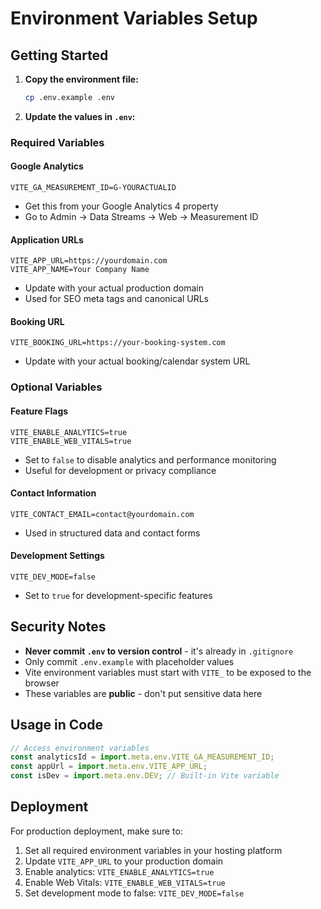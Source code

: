 # Environment Variables Setup

## Getting Started

1. **Copy the environment file:**

   ```bash
   cp .env.example .env
   ```

2. **Update the values in `.env`:**

### Required Variables

#### Google Analytics

```env
VITE_GA_MEASUREMENT_ID=G-YOURACTUALID
```

- Get this from your Google Analytics 4 property
- Go to Admin → Data Streams → Web → Measurement ID

#### Application URLs

```env
VITE_APP_URL=https://yourdomain.com
VITE_APP_NAME=Your Company Name
```

- Update with your actual production domain
- Used for SEO meta tags and canonical URLs

#### Booking URL

```env
VITE_BOOKING_URL=https://your-booking-system.com
```

- Update with your actual booking/calendar system URL

### Optional Variables

#### Feature Flags

```env
VITE_ENABLE_ANALYTICS=true
VITE_ENABLE_WEB_VITALS=true
```

- Set to `false` to disable analytics and performance monitoring
- Useful for development or privacy compliance

#### Contact Information

```env
VITE_CONTACT_EMAIL=contact@yourdomain.com
```

- Used in structured data and contact forms

#### Development Settings

```env
VITE_DEV_MODE=false
```

- Set to `true` for development-specific features

## Security Notes

- **Never commit `.env` to version control** - it's already in `.gitignore`
- Only commit `.env.example` with placeholder values
- Vite environment variables must start with `VITE_` to be exposed to the browser
- These variables are **public** - don't put sensitive data here

## Usage in Code

```javascript
// Access environment variables
const analyticsId = import.meta.env.VITE_GA_MEASUREMENT_ID;
const appUrl = import.meta.env.VITE_APP_URL;
const isDev = import.meta.env.DEV; // Built-in Vite variable
```

## Deployment

For production deployment, make sure to:

1. Set all required environment variables in your hosting platform
2. Update `VITE_APP_URL` to your production domain
3. Enable analytics: `VITE_ENABLE_ANALYTICS=true`
4. Enable Web Vitals: `VITE_ENABLE_WEB_VITALS=true`
5. Set development mode to false: `VITE_DEV_MODE=false`
